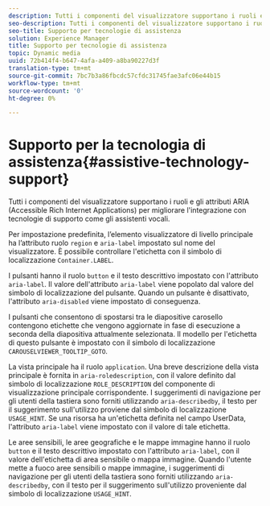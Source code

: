 ```yaml
---
description: Tutti i componenti del visualizzatore supportano i ruoli e gli attributi ARIA (Accessible Rich Internet Applications) per migliorare l'integrazione con tecnologie di supporto come gli assistenti vocali.
seo-description: Tutti i componenti del visualizzatore supportano i ruoli e gli attributi ARIA (Accessible Rich Internet Applications) per migliorare l'integrazione con tecnologie di supporto come gli assistenti vocali.
seo-title: Supporto per tecnologie di assistenza
solution: Experience Manager
title: Supporto per tecnologie di assistenza
topic: Dynamic media
uuid: 72b414f4-b647-4afa-a409-a8ba90227d3f
translation-type: tm+mt
source-git-commit: 7bc7b3a86fbcdc57cfdc31745fae3afc06e44b15
workflow-type: tm+mt
source-wordcount: '0'
ht-degree: 0%

---
```



# Supporto per la tecnologia di assistenza{#assistive-technology-support}

Tutti i componenti del visualizzatore supportano i ruoli e gli attributi ARIA (Accessible Rich Internet Applications) per migliorare l&#39;integrazione con tecnologie di supporto come gli assistenti vocali.

Per impostazione predefinita, l’elemento visualizzatore di livello principale ha l’attributo ruolo `region` e `aria-label` impostato sul nome del visualizzatore. È possibile controllare l&#39;etichetta con il simbolo di localizzazione `Container.LABEL`.

I pulsanti hanno il ruolo `button` e il testo descrittivo impostato con l&#39;attributo `aria-label`. Il valore dell&#39;attributo `aria-label` viene popolato dal valore del simbolo di localizzazione del pulsante. Quando un pulsante è disattivato, l&#39;attributo `aria-disabled` viene impostato di conseguenza.

I pulsanti che consentono di spostarsi tra le diapositive carosello contengono etichette che vengono aggiornate in fase di esecuzione a seconda della diapositiva attualmente selezionata. Il modello per l&#39;etichetta di questo pulsante è impostato con il simbolo di localizzazione `CAROUSELVIEWER_TOOLTIP_GOTO`.

La vista principale ha il ruolo `application`. Una breve descrizione della vista principale è fornita in `aria-roledescription`, con il valore definito dal simbolo di localizzazione `ROLE_DESCRIPTION` del componente di visualizzazione principale corrispondente. I suggerimenti di navigazione per gli utenti della tastiera sono forniti utilizzando `aria-describedby`, il testo per il suggerimento sull&#39;utilizzo proviene dal simbolo di localizzazione `USAGE_HINT`. Se una risorsa ha un&#39;etichetta definita nel campo UserData, l&#39;attributo `aria-label` viene impostato con il valore di tale etichetta.

Le aree sensibili, le aree geografiche e le mappe immagine hanno il ruolo `button` e il testo descrittivo impostato con l&#39;attributo `aria-label`, con il valore dell&#39;etichetta di area sensibile o mappa immagine. Quando l&#39;utente mette a fuoco aree sensibili o mappe immagine, i suggerimenti di navigazione per gli utenti della tastiera sono forniti utilizzando `aria-describedby`, con il testo per il suggerimento sull&#39;utilizzo proveniente dal simbolo di localizzazione `USAGE_HINT`.
